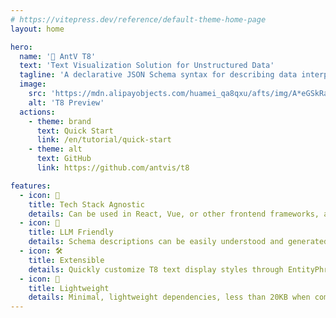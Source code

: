 ```yaml
---
# https://vitepress.dev/reference/default-theme-home-page
layout: home

hero:
  name: '🧬 AntV T8'
  text: 'Text Visualization Solution for Unstructured Data'
  tagline: 'A declarative JSON Schema syntax for describing data interpretation reports'
  image:
    src: 'https://mdn.alipayobjects.com/huamei_qa8qxu/afts/img/A*eGSkRauCayYAAAAAT4AAAAgAemJ7AQ/fmt.avif'
    alt: 'T8 Preview'
  actions:
    - theme: brand
      text: Quick Start
      link: /en/tutorial/quick-start
    - theme: alt
      text: GitHub
      link: https://github.com/antvis/t8

features:
  - icon: 🛫
    title: Tech Stack Agnostic
    details: Can be used in React, Vue, or other frontend frameworks, and is easily encapsulated as a component
  - icon: 🤖
    title: LLM Friendly
    details: Schema descriptions can be easily understood and generated by large language models with simple prompts
  - icon: 🛠️
    title: Extensible
    details: Quickly customize T8 text display styles through EntityPhrase
  - icon: 🪩
    title: Lightweight
    details: Minimal, lightweight dependencies, less than 20KB when compressed
---
```


